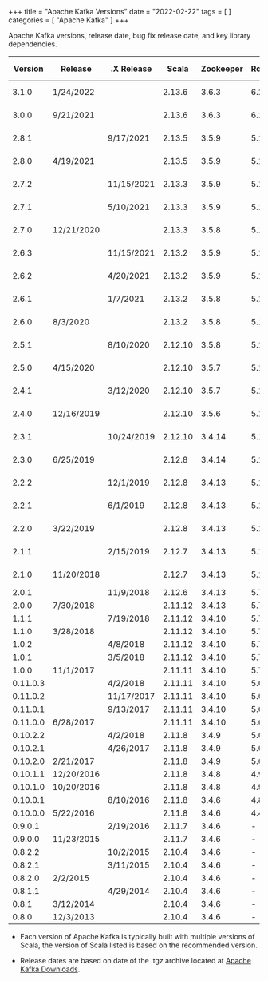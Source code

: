 +++
title = "Apache Kafka Versions"
date = "2022-02-22"
tags = [  ]
categories = [ "Apache Kafka" ]
+++

Apache Kafka versions, release date, bug fix release date, and key library dependencies.

<!--more--> 
| Version  | Release    | .X Release | Scala   | Zookeeper | RocksDB  | Jackson | slf4j-log4j12 | Snappy  | LZ4   | ZSTD    |
| -------- | ---------- | ---------- |---------| --------- | -------- | ------- | ------------- | ------- | ----- | ------- |
| 3.1.0    | 1/24/2022  |            | 2.13.6  | 3.6.3     | 6.22.1.1 | 2.12.3  | 1.7.30        | 1.1.8.4 | 1.8.0 | 1.5.0-4 |
| 3.0.0    | 9/21/2021  |            | 2.13.6  | 3.6.3     | 6.19.3   | 2.12.3  | 1.7.30        | 1.1.8.1 | 1.7.1 | 1.5.0-2 |
| 2.8.1    |            | 9/17/2021  | 2.13.5  | 3.5.9     | 5.18.4   | 2.10.5  | 1.7.30        | 1.1.8.1 | 1.7.1 | 1.4.9-1 |
| 2.8.0    | 4/19/2021  |            | 2.13.5  | 3.5.9     | 5.18.4   | 2.10.5  | 1.7.30        | 1.1.8.1 | 1.7.1 | 1.4.9-1 |
| 2.7.2    |            | 11/15/2021 | 2.13.3  | 3.5.9     | 5.18.4   | 2.10.5  | 1.7.30        | 1.1.7.7 | 1.7.1 | 1.4.5-6 |
| 2.7.1    |            | 5/10/2021  | 2.13.3  | 3.5.9     | 5.18.4   | 2.10.5  | 1.7.30        | 1.1.7.7 | 1.7.1 | 1.4.5-6 |
| 2.7.0    | 12/21/2020 |            | 2.13.3  | 3.5.8     | 5.18.4   | 2.10.5  | 1.7.30        | 1.1.7.7 | 1.7.1 | 1.4.5-6 |
| 2.6.3    |            | 11/15/2021 | 2.13.2  | 3.5.9     | 5.18.4   | 2.10.5  | 1.7.30        | 1.1.7.3 | 1.7.1 | 1.4.4-7 |
| 2.6.2    |            | 4/20/2021  | 2.13.2  | 3.5.9     | 5.18.4   | 2.10.5  | 1.7.30        | 1.1.7.3 | 1.7.1 | 1.4.4-7 |
| 2.6.1    |            | 1/7/2021   | 2.13.2  | 3.5.8     | 5.18.4   | 2.10.2  | 1.7.30        | 1.1.7.3 | 1.7.1 | 1.4.4-7 |
| 2.6.0    | 8/3/2020   |            | 2.13.2  | 3.5.8     | 5.18.4   | 2.10.2  | 1.7.30        | 1.1.7.3 | 1.7.1 | 1.4.4-7 |
| 2.5.1    |            | 8/10/2020  | 2.12.10 | 3.5.8     | 5.18.3   | 2.10.2  | 1.7.30        | 1.1.7.3 | 1.7.1 | 1.4.4-7 |
| 2.5.0    | 4/15/2020  |            | 2.12.10 | 3.5.7     | 5.18.3   | 2.10.2  | 1.7.30        | 1.1.7.3 | 1.7.1 | 1.4.4-7 |
| 2.4.1    |            | 3/12/2020  | 2.12.10 | 3.5.7     | 5.18.3   | 2.10.0  | 1.7.28        | 1.1.7.3 | 1.6.0 | 1.4.3-1 |
| 2.4.0    | 12/16/2019 |            | 2.12.10 | 3.5.6     | 5.18.3   | 2.10.0  | 1.7.28        | 1.1.7.3 | 1.6.0 | 1.4.3-1 |
| 2.3.1    |            | 10/24/2019 | 2.12.10 | 3.4.14    | 5.18.3   | 2.10.0  | 1.7.26        | 1.1.7.3 | 1.6.0 | 1.4.0-1 |
| 2.3.0    | 6/25/2019  |            | 2.12.8  | 3.4.14    | 5.18.3   | 2.9.9   | 1.7.26        | 1.1.7.3 | 1.6.0 | 1.4.0-1 |
| 2.2.2    |            | 12/1/2019  | 2.12.8  | 3.4.13    | 5.15.10  | 2.10.0  | 1.7.25        | 1.1.7.2 | 1.5.0 | 1.3.8-1 |
| 2.2.1    |            | 6/1/2019   | 2.12.8  | 3.4.13    | 5.15.10  | 2.9.8   | 1.7.25        | 1.1.7.2 | 1.5.0 | 1.3.8-1 |
| 2.2.0    | 3/22/2019  |            | 2.12.8  | 3.4.13    | 5.15.10  | 2.9.8   | 1.7.25        | 1.1.7.2 | 1.5.0 | 1.3.8-1 |
| 2.1.1    |            | 2/15/2019  | 2.12.7  | 3.4.13    | 5.14.2   | 2.9.8   | 1.7.25        | 1.1.7.2 | 1.5.0 | 1.3.7-1 |
| 2.1.0    | 11/20/2018 |            | 2.12.7  | 3.4.13    | 5.14.2   | 2.9.7   | 1.7.25        | 1.1.7.2 | 1.5.0 | 1.3.5-4 |
| 2.0.1    |            | 11/9/2018  | 2.12.6  | 3.4.13    | 5.7.3    | 2.9.7   | 1.7.25        | 1.1.7.1 | 1.4.1 | \-      |
| 2.0.0    | 7/30/2018  |            | 2.11.12 | 3.4.13    | 5.7.3    | 2.9.6   | 1.7.25        | 1.1.7.1 | 1.4.1 | \-      |
| 1.1.1    |            | 7/19/2018  | 2.11.12 | 3.4.10    | 5.7.3    | 2.9.6   | 1.7.25        | 1.1.7.1 | 1.4.1 | \-      |
| 1.1.0    | 3/28/2018  |            | 2.11.12 | 3.4.10    | 5.7.3    | 2.9.4   | 1.7.25        | 1.1.7.1 | 1.4   | \-      |
| 1.0.2    |            | 4/8/2018   | 2.11.12 | 3.4.10    | 5.7.3    | 2.9.6   | 1.7.25        | 1.1.4   | 1.4   | \-      |
| 1.0.1    |            | 3/5/2018   | 2.11.12 | 3.4.10    | 5.7.3    | 2.9.1   | 1.7.25        | 1.1.4   | 1.4   | \-      |
| 1.0.0    | 11/1/2017  |            | 2.11.11 | 3.4.10    | 5.7.3    | 2.9.1   | 1.7.25        | 1.1.4   | 1.4   | \-      |
| 0.11.0.3 |            | 4/2/2018   | 2.11.11 | 3.4.10    | 5.0.1    | 2.8.11  | 1.7.25        | 1.1.2.6 | 1.3.0 | \-      |
| 0.11.0.2 |            | 11/17/2017 | 2.11.11 | 3.4.10    | 5.0.1    | 2.8.5   | 1.7.25        | 1.1.2.6 | 1.3.0 | \-      |
| 0.11.0.1 |            | 9/13/2017  | 2.11.11 | 3.4.10    | 5.0.1    | 2.8.5   | 1.7.25        | 1.1.2.6 | 1.3.0 | \-      |
| 0.11.0.0 | 6/28/2017  |            | 2.11.11 | 3.4.10    | 5.0.1    | 2.8.5   | 1.7.25        | 1.1.2.6 | 1.3.0 | \-      |
| 0.10.2.2 |            | 4/2/2018   | 2.11.8  | 3.4.9     | 5.0.1    | 2.8.11  | 1.7.21        | 1.1.2.6 | 1.3.0 | \-      |
| 0.10.2.1 |            | 4/26/2017  | 2.11.8  | 3.4.9     | 5.0.1    | 2.8.5   | 1.7.21        | 1.1.2.6 | 1.3.0 | \-      |
| 0.10.2.0 | 2/21/2017  |            | 2.11.8  | 3.4.9     | 5.0.1    | 2.8.5   | 1.7.21        | 1.1.2.6 | 1.3.0 | \-      |
| 0.10.1.1 | 12/20/2016 |            | 2.11.8  | 3.4.8     | 4.9.0    | 2.6.3   | 1.7.21        | 1.1.2.6 | 1.3.0 | \-      |
| 0.10.1.0 | 10/20/2016 |            | 2.11.8  | 3.4.8     | 4.9.0    | 2.6.3   | 1.7.21        | 1.1.2.6 | 1.3.0 | \-      |
| 0.10.0.1 |            | 8/10/2016  | 2.11.8  | 3.4.6     | 4.8.0    | 2.6.3   | 1.7.21        | 1.1.2.6 | 1.3.0 | \-      |
| 0.10.0.0 | 5/22/2016  |            | 2.11.8  | 3.4.6     | 4.4.1    | 2.6.3   | 1.7.21        | 1.1.2.6 | 1.3.0 | \-      |
| 0.9.0.1  |            | 2/19/2016  | 2.11.7  | 3.4.6     | \-       | 2.5.4   | 1.7.6         | 1.1.1.7 | 1.2.0 | \-      |
| 0.9.0.0  | 11/23/2015 |            | 2.11.7  | 3.4.6     | \-       | 2.5.4   | 1.7.6         | 1.1.1.7 | 1.2.0 | \-      |
| 0.8.2.2  |            | 10/2/2015  | 2.10.4  | 3.4.6     | \-       | \-      | 1.6.1         | 1.1.1.7 | 1.2.0 | \-      |
| 0.8.2.1  |            | 3/11/2015  | 2.10.4  | 3.4.6     | \-       | \-      | 1.6.1         | 1.1.1.6 | 1.2.0 | \-      |
| 0.8.2.0  | 2/2/2015   |            | 2.10.4  | 3.4.6     | \-       | \-      | 1.6.1         | 1.1.1.6 | 1.2.0 | \-      |
| 0.8.1.1  |            | 4/29/2014  | 2.10.4  | 3.4.6     | \-       | \-      | \-            | 1.0.5   | 1.2.0 | \-      |
| 0.8.1    | 3/12/2014  |            | 2.10.4  | 3.4.6     | \-       | \-      | \-            | 1.0.5   | 1.2.0 | \-      |
| 0.8.0    | 12/3/2013  |            | 2.10.4  | 3.4.6     | \-       | \-      | \-            | 1.0.4.1 | 1.2.0 | \-      |

* Each version of Apache Kafka is typically built with multiple versions of Scala, the version of Scala listed is based on the recommended version.

* Release dates are based on date of the .tgz archive located at [Apache Kafka Downloads](https://kafka.apache.org/downloads).			
